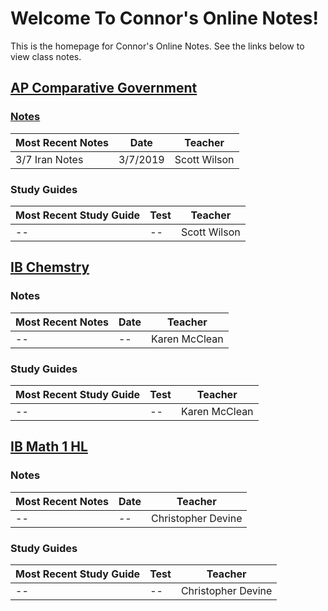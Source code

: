 # Welcome To Connor's Online Notes!
This is the homepage for  Connor's Online Notes. See the links below to view class notes.

## [AP Comparative Government](ap-comp-gov/index.html)
### [Notes](ap-comp-gov/index.html#notes)
| Most Recent Notes | Date | Teacher |
|--|--|--|
| 3/7 Iran Notes | 3/7/2019 | Scott Wilson |

### Study Guides
| Most Recent Study Guide | Test | Teacher |
|--|--|--|
| -- | -- | Scott Wilson |

## [IB Chemstry](ib-chemistry/index.html)
### Notes
| Most Recent Notes | Date | Teacher |
|--|--|--|
| -- | -- | Karen McClean |

### Study Guides
| Most Recent Study Guide | Test | Teacher |
|--|--|--|
| -- | -- | Karen McClean |

## [IB Math 1 HL](ib-chemistry/index.html)
### Notes
| Most Recent Notes | Date | Teacher |
|--|--|--|
| -- | -- | Christopher Devine |

### Study Guides
| Most Recent Study Guide | Test | Teacher |
|--|--|--|
| -- | -- | Christopher Devine |
<!--stackedit_data:
eyJoaXN0b3J5IjpbMTg2NDgxMDczNl19
-->